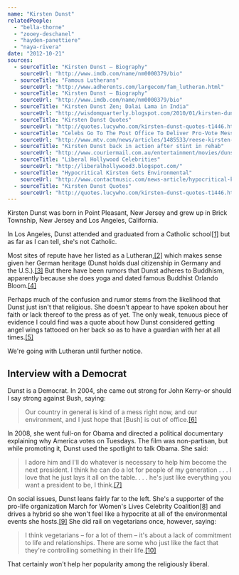 ```yaml
---
name: "Kirsten Dunst"
relatedPeople:
  - "bella-thorne"
  - "zooey-deschanel"
  - "hayden-panettiere"
  - "naya-rivera"
date: "2012-10-21"
sources:
  - sourceTitle: "Kirsten Dunst – Biography"
    sourceUrl: "http://www.imdb.com/name/nm0000379/bio"
  - sourceTitle: "Famous Lutherans"
    sourceUrl: "http://www.adherents.com/largecom/fam_lutheran.html"
  - sourceTitle: "Kirsten Dunst – Biography"
    sourceUrl: "http://www.imdb.com/name/nm0000379/bio"
  - sourceTitle: "Kirsten Dunst Zen; Dalai Lama in India"
    sourceUrl: "http://wisdomquarterly.blogspot.com/2010/01/kirsten-dunst-zen-dalai-lama-in-india.html"
  - sourceTitle: "Kirsten Dunst Quotes"
    sourceUrl: "http://quotes.lucywho.com/kirsten-dunst-quotes-t1446.html"
  - sourceTitle: "Celebs Go To The Post Office To Deliver Pro-Vote Message"
    sourceUrl: "http://www.mtv.com/news/articles/1485533/reese-kirsten-leo-attend-pro-vote-party.jhtml"
  - sourceTitle: "Kirsten Dunst back in action after stint in rehab"
    sourceUrl: "http://www.couriermail.com.au/entertainment/movies/dunst-on-the-up-after-rehab/story-e6freqex-1111117780537"
  - sourceTitle: "Liberal Hollywood Celebrities"
    sourceUrl: "http://liberalhollywood3.blogspot.com/"
  - sourceTitle: "Hypocritical Kirsten Gets Environmental"
    sourceUrl: "http://www.contactmusic.com/news-article/hypocritical-kirsten-gets-environmental"
  - sourceTitle: "Kirsten Dunst Quotes"
    sourceUrl: "http://quotes.lucywho.com/kirsten-dunst-quotes-t1446.html"
---
```


Kirsten Dunst was born in Point Pleasant, New Jersey and grew up in Brick Township, New Jersey and Los Angeles, California.

In Los Angeles, Dunst attended and graduated from a Catholic school<a class="source-citation" href="http://www.imdb.com/name/nm0000379/bio" title="Kirsten Dunst – Biography">[1]</a> but as far as I can tell, she's not Catholic.

Most sites of repute have her listed as a Lutheran,<a class="source-citation" href="http://www.adherents.com/largecom/fam_lutheran.html" title="Famous Lutherans">[2]</a> which makes sense given her German heritage (Dunst holds dual citizenship in Germany and the U.S.).<a class="source-citation" href="http://www.imdb.com/name/nm0000379/bio" title="Kirsten Dunst – Biography">[3]</a> But there have been rumors that Dunst adheres to Buddhism, apparently because she does yoga and dated famous Buddhist Orlando Bloom.<a class="source-citation" href="http://wisdomquarterly.blogspot.com/2010/01/kirsten-dunst-zen-dalai-lama-in-india.html" title="Kirsten Dunst Zen; Dalai Lama in India">[4]</a>

Perhaps much of the confusion and rumor stems from the likelihood that Dunst just isn't that religious. She doesn't appear to have spoken about her faith or lack thereof to the press as of yet. The only weak, tenuous piece of evidence I could find was a quote about how Dunst considered getting angel wings tattooed on her back so as to have a guardian with her at all times.<a class="source-citation" href="http://quotes.lucywho.com/kirsten-dunst-quotes-t1446.html" title="Kirsten Dunst Quotes">[5]</a>

We're going with Lutheran until further notice.


## Interview with a Democrat

Dunst is a Democrat. In 2004, she came out strong for John Kerry–or should I say strong against Bush, saying:

>Our country in general is kind of a mess right now, and our environment, and I just hope that [Bush] is out of office.<a class="source-citation" href="http://www.mtv.com/news/articles/1485533/reese-kirsten-leo-attend-pro-vote-party.jhtml" title="Celebs Go To The Post Office To Deliver Pro-Vote Message">[6]</a>

In 2008, she went full-on for Obama and directed a political documentary explaining why America votes on Tuesdays. The film was non-partisan, but while promoting it, Dunst used the spotlight to talk Obama. She said:

>I adore him and I'll do whatever is necessary to help him become the next president. I think he can do a lot for people of my generation . . . I love that he just lays it all on the table. . . . he's just like everything you want a president to be, I think.<a class="source-citation" href="http://www.couriermail.com.au/entertainment/movies/dunst-on-the-up-after-rehab/story-e6freqex-1111117780537" title="Kirsten Dunst back in action after stint in rehab">[7]</a>

On social issues, Dunst leans fairly far to the left. She's a supporter of the pro-life organization March for Women's Lives Celebrity Coalition<a class="source-citation" href="http://liberalhollywood3.blogspot.com/" title="Liberal Hollywood Celebrities">[8]</a> and drives a hybrid so she won't feel like a hypocrite at all of the environmental events she hosts.<a class="source-citation" href="http://www.contactmusic.com/news-article/hypocritical-kirsten-gets-environmental" title="Hypocritical Kirsten Gets Environmental">[9]</a> She did rail on vegetarians once, however, saying:

>I think vegetarians – for a lot of them – it's about a lack of commitment to life and relationships. There are some who just like the fact that they're controlling something in their life.<a class="source-citation" href="http://quotes.lucywho.com/kirsten-dunst-quotes-t1446.html" title="Kirsten Dunst Quotes">[10]</a>

That certainly won't help her popularity among the religiously liberal.